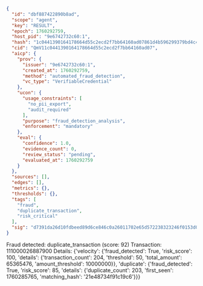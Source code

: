 ```json
{
  "id": "dbf887422890b8ad",
  "scope": "agent",
  "key": "RESULT",
  "epoch": 1760292759,
  "host_pid": "9e6742732c60:1",
  "hash": "1c0441390164178664d55c2ecd2f7bb64160ad07861d4b596299379bd4c4ef75",
  "cid": "QmV11c0441390164178664d55c2ecd2f7bb64160ad07",
  "aicp": {
    "prov": {
      "issuer": "9e6742732c60:1",
      "created_at": 1760292759,
      "method": "automated_fraud_detection",
      "vc_type": "VerifiableCredential"
    },
    "ucon": {
      "usage_constraints": [
        "no_pii_export",
        "audit_required"
      ],
      "purpose": "fraud_detection_analysis",
      "enforcement": "mandatory"
    },
    "eval": {
      "confidence": 1.0,
      "evidence_count": 0,
      "review_status": "pending",
      "evaluated_at": 1760292759
    }
  },
  "sources": [],
  "edges": [],
  "metrics": {},
  "thresholds": {},
  "tags": [
    "fraud",
    "duplicate_transaction",
    "risk_critical"
  ],
  "sig": "d7391da26d10fdbeed89d6ce846c0a26011702e65d572238323246f0153d003a"
}
```

Fraud detected: duplicate_transaction (score: 92)
Transaction: 111000026887900
Details: {'velocity': {'fraud_detected': True, 'risk_score': 100, 'details': {'transaction_count': 204, 'threshold': 50, 'total_amount': 65365476, 'amount_threshold': 10000000}}, 'duplicate': {'fraud_detected': True, 'risk_score': 85, 'details': {'duplicate_count': 203, 'first_seen': 1760285765, 'matching_hash': '21e48734f91c19c6'}}}